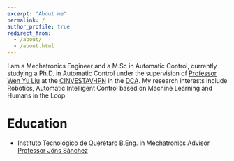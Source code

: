 ```yaml
---
excerpt: "About me"
permalink: /
author_profile: true
redirect_from:
  - /about/
  - /about.html
---
```


I am a Mechatronics Engineer and a M.Sc in Automatic Control, currently studying a Ph.D. in Automatic Control under the supervision of [Professor Wen Yu Liu](https://www.ctrl.cinvestav.mx/%7Eyuw/) at the [CINVESTAV-IPN](https://www.cinvestav.mx/) in the [DCA](https://www.ctrl.cinvestav.mx/). My research interests include Robotics, Automatic Intelligent Control based on Machine Learning and Humans in the Loop. 

# Education
-  Instituto Tecnológico de Querétaro 
   B.Eng. in Mechatronics 
   Advisor [Professor Jöns Sánchez](https://mx.linkedin.com/in/dr-j%C3%B6ns-s%C3%A1nchez-893430bb)
